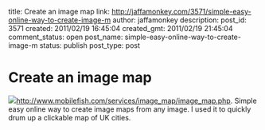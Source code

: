 title: Create an image map
link: http://jaffamonkey.com/3571/simple-easy-online-way-to-create-image-m
author: jaffamonkey
description: 
post_id: 3571
created: 2011/02/19 16:45:04
created_gmt: 2011/02/19 21:45:04
comment_status: open
post_name: simple-easy-online-way-to-create-image-m
status: publish
post_type: post

# Create an image map

![](http://blog.jaffamonkey.com/files/2011/02/image_map-170x153.gif)http://www.mobilefish.com/services/image_map/image_map.php. Simple easy online way to create image maps from any image. I used it to quickly drum up a clickable map of UK cities.